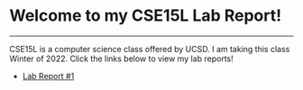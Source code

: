 # Welcome to my CSE15L Lab Report!

---
CSE15L is a computer science class offered by UCSD. I am taking this class Winter of 2022. Click the links below to view my lab reports!

* [Lab Report #1](https://caylincat.github.io/cse15l-lab-reports/lab-report-1-week-2.html)
